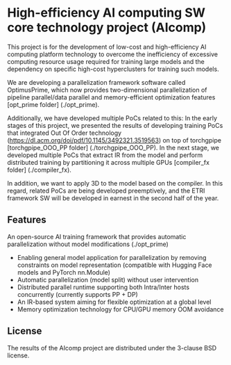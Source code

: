 # High-efficiency AI computing SW core technology project (AIcomp)

This project is for the development of low-cost and high-efficiency AI computing platform technology to overcome the inefficiency of excessive computing resource usage required for training large models and the dependency on specific high-cost hyperclusters for training such models.

We are developing a parallelization framework software called OptimusPrime, which now provides two-dimensional parallelization of pipeline parallel/data parallel and memory-efficient optimization features [opt_prime folder] (./opt_prime).


Additionally, we have developed multiple PoCs related to this: In the early stages of this project, we presented the results of developing training PoCs that integrated Out Of Order technology (https://dl.acm.org/doi/pdf/10.1145/3492321.3519563) on top of torchgpipe [torchgpipe_OOO_PP folder] (./torchgpipe_OOO_PP). In the next stage, we developed multiple PoCs that extract IR from the model and perform distributed training by partitioning it across multiple GPUs [compiler_fx folder] (./compiler_fx).


In addition, we want to apply 3D to the model based on the compiler. In this regard, related PoCs are being developed preemptively, and the ETRI framework SW will be developed in earnest in the second half of the year.


## Features

An open-source AI training framework that provides automatic parallelization without model modifications (./opt_prime)

* Enabling general model application for parallelization by removing constraints on model representation (compatible with Hugging Face models and PyTorch nn.Module)
* Automatic parallelization (model split) without user intervention
* Distributed parallel runtime supporting both Intra/Inter hosts concurrently (currently supports PP + DP)
* An IR-based system aiming for flexible optimization at a global level
* Memory optimization technology for CPU/GPU memory OOM avoidance


## License

The results of the AIcomp project are distributed under the 3-clause BSD license.
